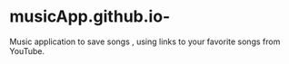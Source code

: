 # musicApp.github.io-
Music application to save songs , using links to your favorite songs from YouTube.
